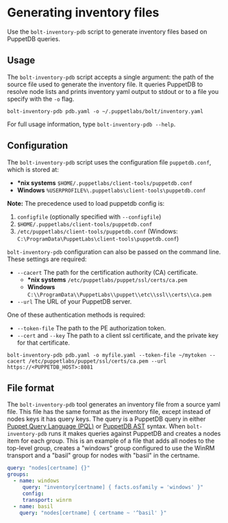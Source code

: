 # Generating inventory files

Use the `bolt-inventory-pdb` script to generate inventory files based on PuppetDB queries.

## Usage

The `bolt-inventory-pdb` script accepts a single argument: the path of the source file used to generate the inventory file. It queries PuppetDB to resolve node lists and prints inventory yaml output to stdout or to a file you specify with the `-o` flag.

```
bolt-inventory-pdb pdb.yaml -o ~/.puppetlabs/bolt/inventory.yaml
```

For full usage information, type `bolt-inventory-pdb --help`.

## Configuration

The `bolt-inventory-pdb` script uses the configuration file `puppetdb.conf`, which is stored at:

-   **\*nix systems** `$HOME/.puppetlabs/client-tools/puppetdb.conf`
-   **Windows** `%USERPROFILE%\.puppetlabs\client-tools\puppetdb.conf`

**Note:** The precedence used to load puppetdb config is:

1.  `configfile` \(optionally specified with `--configfile`\)
1.  `$HOME/.puppetlabs/client-tools/puppetdb.conf`
1.  `/etc/puppetlabs/client-tools/puppetdb.conf` \(Windows: `C:\ProgramData\PuppetLabs\client-tools\puppetdb.conf`\)

`bolt-inventory-pdb` configuration can also be passed on the command line. These settings are required:

-   `--cacert` The path for the certification authority \(CA\) certificate.
    - **\*nix systems** `/etc/puppetlabs/puppet/ssl/certs/ca.pem`
    - **Windows** `C:\\ProgramData\\PuppetLabs\\puppet\\etc\\ssl\\certs\\ca.pem`
-   `--url` The URL of your PuppetDB server.

One of these authentication methods is required:

-   `--token-file` The path to the PE authorization token.
-   `--cert` and `--key` The path to a client ssl certificate, and the private key for that certificate.

```
bolt-inventory-pdb pdb.yaml -o myfile.yaml --token-file ~/mytoken --cacert /etc/puppetlabs/puppet/ssl/certs/ca.pem --url https://<PUPPETDB_HOST>:8081
```

## File format

The `bolt-inventory-pdb` tool generates an inventory file from a source yaml file. This file has the same format as the inventory file, except instead of nodes keys it has query keys. The query is a PuppetDB query in either [Puppet Query Language \(PQL\)](https://puppet.com/docs/puppetdb/latest/api/query/v4/pql.html) or [PuppetDB AST](https://puppet.com/docs/puppetdb/latest/api/query/v4/ast.html) syntax. When `bolt-inventory-pdb` runs it makes queries against PuppetDB and creates a nodes item for each group. This is an example of a file that adds all nodes to the top-level group, creates a "windows" group configured to use the WinRM transport and a "basil" group for nodes with "basil" in the certname.

```yaml
query: "nodes[certname] {}"
groups:
  - name: windows
     query: "inventory[certname] { facts.osfamily = 'windows' }"
     config:
     transport: winrm
  - name: basil
    query: "nodes[certname] { certname ~ '^basil' }"
```
